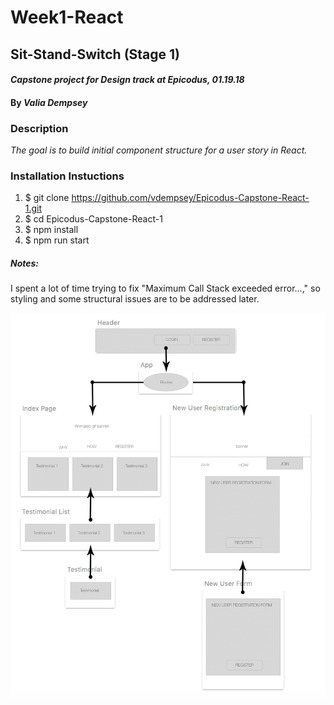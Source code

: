 # Week1-React

## Sit-Stand-Switch (Stage 1)

#### _Capstone project for Design track at Epicodus, 01.19.18_

#### By _**Valia Dempsey**_

### Description
_The goal is to build initial component structure for a user story in React._

### Installation Instuctions

1. $ git clone https://github.com/vdempsey/Epicodus-Capstone-React-1.git
2. $ cd Epicodus-Capstone-React-1
3. $ npm install
4. $ npm run start

##### Notes:
I spent a lot of time trying to fix "Maximum Call Stack exceeded error...," so styling and some structural issues are to be addressed later. 


![alt-tag-here](/img/user-flow.png)
